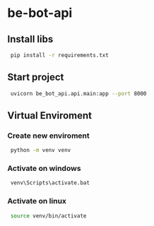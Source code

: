 # be-bot-api

## Install libs

```bash
 pip install -r requirements.txt
```

## Start project

```bash
 uvicorn be_bot_api.api.main:app --port 8000
```

## Virtual Enviroment

### Create new enviroment
```bash
 python -m venv venv
```

### Activate on windows
```bash
 venv\Scripts\activate.bat
```
### Activate on linux
```bash
 source venv/bin/activate
```





